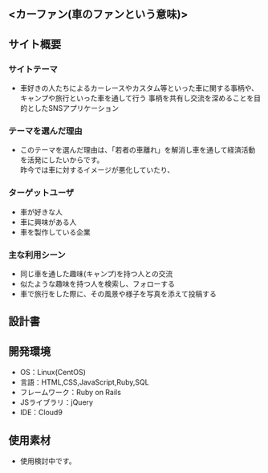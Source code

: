## <カーファン(車のファンという意味)>

## サイト概要
### サイトテーマ
- 車好きの人たちによるカーレースやカスタム等といった車に関する事柄や、キャンプや旅行といった車を通して行う
事柄を共有し交流を深めることを目的としたSNSアプリケーション
### テーマを選んだ理由
- このテーマを選んだ理由は、「若者の車離れ」を解消し車を通して経済活動を活発にしたいからです。<br>
昨今では車に対するイメージが悪化していたり、
### ターゲットユーザ
- 車が好きな人
- 車に興味がある人
- 車を製作している企業
### 主な利用シーン
- 同じ車を通した趣味(キャンプ)を持つ人との交流
- 似たような趣味を持つ人を検索し、フォローする
- 車で旅行をした際に、その風景や様子を写真を添えて投稿する
## 設計書

## 開発環境
- OS：Linux(CentOS)
- 言語：HTML,CSS,JavaScript,Ruby,SQL
- フレームワーク：Ruby on Rails
- JSライブラリ：jQuery
- IDE：Cloud9

## 使用素材
- 使用検討中です。